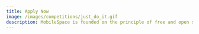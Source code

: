 ```yaml
---
title: Apply Now
image: /images/competitions/just_do_it.gif
description: MobileSpace is founded on the principle of free and open source education that helps to empower all to learn the skills necessary to be a good software engineer. Needless to say, this meetup is completely free for everyone to attend and is only made stronger with the help of developers and engineers like yourself who are motivated to learn and are passionate to teach.
---
```

